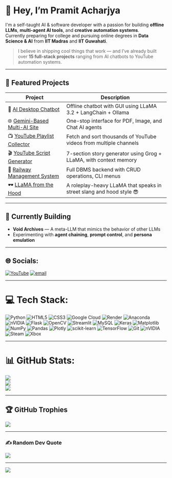 # 👋 Hey, I’m Pramit Acharjya

I'm a self-taught AI & software developer with a passion for building **offline LLMs**, **multi-agent AI tools**, and **creative automation systems**.  
Currently preparing for college and pursuing online degrees in **Data Science & AI** from **IIT Madras** and **IIT Guwahati**.

> I believe in shipping cool things that work — and I’ve already built over **15 full-stack projects** ranging from AI chatbots to YouTube automation systems.

---

## 🚀 Featured Projects

| Project | Description |
|--------|-------------|
| 🧠 [AI Desktop Chatbot](https://github.com/KaisoX24/Desktop-Ai-chatbot) | Offline chatbot with GUI using LLaMA 3.2 + LangChain + Ollama |
| 🌐 [Gemini-Based Multi-AI Site](https://github.com/KaisoX24/GEMINI-BASED-AI) | One-stop interface for PDF, Image, and Chat AI agents |
| 📺 [YouTube Playlist Collector](https://github.com/KaisoX24/YouTube-Video-Collector) | Fetch and sort thousands of YouTube videos from multiple channels |
| 🎬 [YouTube Script Generator](https://github.com/KaisoX24/Youtube-Video-Script-Generator) | 7-section story generator using Grog + LLaMA, with context memory |
| 🧮 [Railway Management System](https://github.com/KaisoX24/Railway-Management-System) | Full DBMS backend with CRUD operations, CLI menus |
| 🕶️ [LLaMA from the Hood](https://github.com/KaisoX24/Llama) | A roleplay-heavy LLaMA that speaks in street slang and hood style 😎 |

---

## 🧠 Currently Building

- **Void Archives** — A meta-LLM that mimics the behavior of other LLMs  
- Experimenting with **agent chaining**, **prompt control**, and **persona emulation**

---

## 🌐 Socials:
[![YouTube](https://img.shields.io/badge/YouTube-%23FF0000.svg?logo=YouTube&logoColor=white)](https://youtube.com/@UCrHSWYu3hB6lP93kxUL-xEg)
[![email](https://img.shields.io/badge/Email-D14836?logo=gmail&logoColor=white)](mailto:acharjyapramit@gmail.com)

---

# 💻 Tech Stack:
![Python](https://img.shields.io/badge/python-3670A0?style=for-the-badge&logo=python&logoColor=ffdd54) ![HTML5](https://img.shields.io/badge/html5-%23E34F26.svg?style=for-the-badge&logo=html5&logoColor=white) ![CSS3](https://img.shields.io/badge/css3-%231572B6.svg?style=for-the-badge&logo=css3&logoColor=white) ![Google Cloud](https://img.shields.io/badge/GoogleCloud-%234285F4.svg?style=for-the-badge&logo=google-cloud&logoColor=white) ![Render](https://img.shields.io/badge/Render-%46E3B7.svg?style=for-the-badge&logo=render&logoColor=white) ![Anaconda](https://img.shields.io/badge/Anaconda-%2344A833.svg?style=for-the-badge&logo=anaconda&logoColor=white) ![nVIDIA](https://img.shields.io/badge/cuda-000000.svg?style=for-the-badge&logo=nVIDIA&logoColor=green) ![Flask](https://img.shields.io/badge/flask-%23000.svg?style=for-the-badge&logo=flask&logoColor=white) ![OpenCV](https://img.shields.io/badge/opencv-%23white.svg?style=for-the-badge&logo=opencv&logoColor=white) ![Streamlit](https://img.shields.io/badge/Streamlit-%23FE4B4B.svg?style=for-the-badge&logo=streamlit&logoColor=white) ![MySQL](https://img.shields.io/badge/mysql-4479A1.svg?style=for-the-badge&logo=mysql&logoColor=white) ![Keras](https://img.shields.io/badge/Keras-%23D00000.svg?style=for-the-badge&logo=Keras&logoColor=white) ![Matplotlib](https://img.shields.io/badge/Matplotlib-%23ffffff.svg?style=for-the-badge&logo=Matplotlib&logoColor=black) ![NumPy](https://img.shields.io/badge/numpy-%23013243.svg?style=for-the-badge&logo=numpy&logoColor=white) ![Pandas](https://img.shields.io/badge/pandas-%23150458.svg?style=for-the-badge&logo=pandas&logoColor=white) ![Plotly](https://img.shields.io/badge/Plotly-%233F4F75.svg?style=for-the-badge&logo=plotly&logoColor=white) ![scikit-learn](https://img.shields.io/badge/scikit--learn-%23F7931E.svg?style=for-the-badge&logo=scikit-learn&logoColor=white) ![TensorFlow](https://img.shields.io/badge/TensorFlow-%23FF6F00.svg?style=for-the-badge&logo=TensorFlow&logoColor=white) ![Git](https://img.shields.io/badge/git-%23F05033.svg?style=for-the-badge&logo=git&logoColor=white) ![nVIDIA](https://img.shields.io/badge/nVIDIA-%2376B900.svg?style=for-the-badge&logo=nVIDIA&logoColor=white) ![Steam](https://img.shields.io/badge/steam-%23000000.svg?style=for-the-badge&logo=steam&logoColor=white) ![Xbox](https://img.shields.io/badge/xbox-%23107C10.svg?style=for-the-badge&logo=xbox&logoColor=white)

---

# 📊 GitHub Stats:
![](https://github-readme-stats.vercel.app/api?username=KaisoX24&theme=dark&hide_border=false&include_all_commits=false&count_private=false)<br/>
![](https://nirzak-streak-stats.vercel.app/?user=KaisoX24&theme=dark&hide_border=false)<br/>
![](https://github-readme-stats.vercel.app/api/top-langs/?username=KaisoX24&theme=dark&hide_border=false&include_all_commits=false&count_private=false&layout=compact)

---

## 🏆 GitHub Trophies
![](https://github-profile-trophy.vercel.app/?username=KaisoX24&theme=radical&no-frame=true&no-bg=false&margin-w=4)

---

### ✍️ Random Dev Quote
![](https://quotes-github-readme.vercel.app/api?type=horizontal&theme=radical)

---
[![](https://visitcount.itsvg.in/api?id=KaisoX24&icon=0&color=0)](https://visitcount.itsvg.in)

<!-- Proudly enhanced with help from ChatGPT -->
